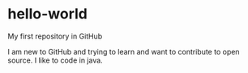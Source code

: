 # hello-world
My first repository in GitHub

I am new to GitHub and trying to learn and want to contribute to open source. I like to code in java.
